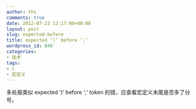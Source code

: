 ```yaml
---
author: ths
comments: true
date: 2012-07-23 12:17:00+00:00
layout: post
slug: expected-before
title: expected ‘)’ before ‘;’
wordpress_id: 840
categories:
- 技术
tags:
- c
- 宏定义
---
```


多处报类似 expected ‘)’ before ‘;’ token 的错，应查看宏定义末尾是否多了分号。



